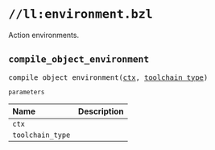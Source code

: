 # `//ll:environment.bzl`

Action environments.


<a id="compile_object_environment"></a>

## `compile_object_environment`

<pre>
compile_object_environment(<a href="#compile_object_environment-ctx">ctx</a>, <a href="#compile_object_environment-toolchain_type">toolchain_type</a>)
</pre>

`parameters`

| Name  | Description |
| :---- | :---------- |
| <a id="compile_object_environment-ctx"></a>`ctx` |  |
| <a id="compile_object_environment-toolchain_type"></a>`toolchain_type` |  |
